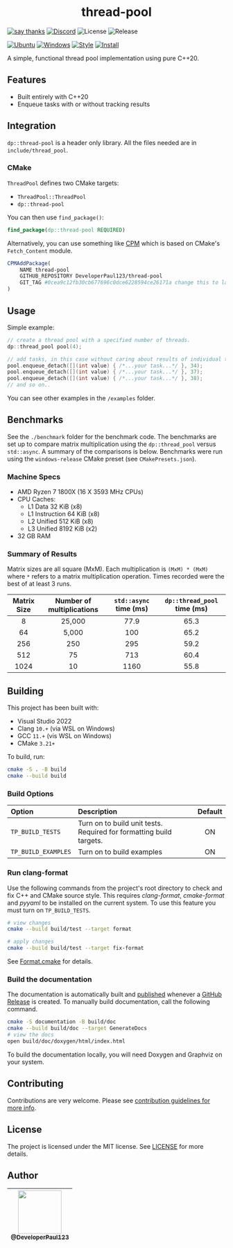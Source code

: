 <h1 align=center>
thread-pool
</h1>

[![say thanks](https://img.shields.io/badge/Say%20Thanks-👍-1EAEDB.svg)](https://github.com/DeveloperPaul123/periodic-function/stargazers)
[![Discord](https://img.shields.io/discord/652515194572111872)](https://discord.gg/CX2ybByRnt)
![License](https://img.shields.io/github/license/DeveloperPaul123/thread-pool?color=blue)
![Release](https://img.shields.io/github/v/release/DeveloperPaul123/thread-pool)

[![Ubuntu](https://github.com/DeveloperPaul123/thread-pool/actions/workflows/ubuntu.yml/badge.svg)](https://github.com/DeveloperPaul123/thread-pool/actions/workflows/ubuntu.yml)
[![Windows](https://github.com/DeveloperPaul123/thread-pool/actions/workflows/windows.yml/badge.svg)](https://github.com/DeveloperPaul123/thread-pool/actions/workflows/windows.yml)
[![Style](https://github.com/DeveloperPaul123/thread-pool/actions/workflows/style.yml/badge.svg)](https://github.com/DeveloperPaul123/thread-pool/actions/workflows/style.yml)
[![Install](https://github.com/DeveloperPaul123/thread-pool/actions/workflows/install.yml/badge.svg)](https://github.com/DeveloperPaul123/thread-pool/actions/workflows/install.yml)

A simple, functional thread pool implementation using pure C++20.

## Features

* Built entirely with C++20
* Enqueue tasks with or without tracking results

## Integration

`dp::thread-pool` is a header only library. All the files needed are in `include/thread_pool`. 

### CMake

`ThreadPool` defines two CMake targets:

* `ThreadPool::ThreadPool`
* `dp::thread-pool`

You can then use `find_package()`:

```cmake
find_package(dp::thread-pool REQUIRED)
```

Alternatively, you can use something like [CPM](https://github.com/TheLartians/CPM) which is based on CMake's `Fetch_Content` module.

```cmake
CPMAddPackage(
    NAME thread-pool
    GITHUB_REPOSITORY DeveloperPaul123/thread-pool
    GIT_TAG #0cea9c12fb30cb677696c0dce6228594ce26171a change this to latest commit or release tag
)
```

## Usage

Simple example:

```cpp
// create a thread pool with a specified number of threads.
dp::thread_pool pool(4);

// add tasks, in this case without caring about results of individual tasks
pool.enqueue_detach([](int value) { /*...your task...*/ }, 34);
pool.enqueue_detach([](int value) { /*...your task...*/ }, 37);
pool.enqueue_detach([](int value) { /*...your task...*/ }, 38);
// and so on..
```

You can see other examples in the `/examples` folder.

## Benchmarks 

See the `./benchmark` folder for the benchmark code. The benchmarks are set up to compare matrix multiplication using the `dp::thread_pool` versus `std::async`. A summary of the comparisons is below. Benchmarks were run using the `windows-release` CMake preset (see `CMakePresets.json`).

### Machine Specs

* AMD Ryzen 7 1800X (16 X 3593 MHz CPUs)
* CPU Caches:
  * L1 Data 32 KiB (x8)
  * L1 Instruction 64 KiB (x8)
  * L2 Unified 512 KiB (x8)
  * L3 Unified 8192 KiB (x2)
* 32 GB RAM

### Summary of Results

Matrix sizes are all square (MxM). Each multiplication is `(MxM) * (MxM)` where `*` refers to a matrix multiplication operation. Times recorded were the best of at least 3 runs.

| Matrix Size | Number of multiplications | `std::async` time (ms) | `dp::thread_pool` time (ms) |
|:---:|:---:|:---:|:---:|
| 8 | 25,000 | 77.9 | 65.3 |
| 64 | 5,000 | 100 | 65.2 |
| 256 | 250 | 295 | 59.2 |
| 512 | 75 | 713 | 60.4 |
| 1024 | 10 | 1160 | 55.8 |

## Building

This project has been built with:

* Visual Studio 2022
* Clang `10.+` (via WSL on Windows)
* GCC `11.+` (vis WSL on Windows)
* CMake `3.21+`

To build, run:

```bash
cmake -S . -B build
cmake --build build
```

### Build Options

| Option | Description | Default |
|:-------|:------------|:--------:|
| `TP_BUILD_TESTS` | Turn on to build unit tests. Required for formatting build targets. | ON |
| `TP_BUILD_EXAMPLES` | Turn on to build examples | ON |

### Run clang-format

Use the following commands from the project's root directory to check and fix C++ and CMake source style.
This requires _clang-format_, _cmake-format_ and _pyyaml_ to be installed on the current system. To use this feature you must turn on `TP_BUILD_TESTS`.

```bash
# view changes
cmake --build build/test --target format

# apply changes
cmake --build build/test --target fix-format
```

See [Format.cmake](https://github.com/TheLartians/Format.cmake) for details.

### Build the documentation

The documentation is automatically built and [published](https://developerpaul123.github.io/thread-pool) whenever a [GitHub Release](https://help.github.com/en/github/administering-a-repository/managing-releases-in-a-repository) is created.
To manually build documentation, call the following command.

```bash
cmake -S documentation -B build/doc
cmake --build build/doc --target GenerateDocs
# view the docs
open build/doc/doxygen/html/index.html
```

To build the documentation locally, you will need Doxygen and Graphviz on your system.

## Contributing

Contributions are very welcome. Please see [contribution guidelines for more info](CONTRIBUTING.md).

## License

The project is licensed under the MIT license. See [LICENSE](LICENSE) for more details.

## Author

| [<img src="https://avatars0.githubusercontent.com/u/6591180?s=460&v=4" width="100"><br><sub>@DeveloperPaul123</sub>](https://github.com/DeveloperPaul123) |
|:----:|
